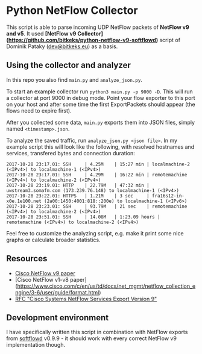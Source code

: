 # Python NetFlow Collector
This script is able to parse incoming UDP NetFlow packets of **NetFlow v9 and v5**.
It used **[NetFlow v9 Collector] (https://github.com/bitkeks/python-netflow-v9-softflowd)** script of Dominik Pataky (dev@bitkeks.eu) as a basis.



## Using the collector and analyzer
In this repo you also find `main.py` and `analyze_json.py`.

To start an example collector run `python3 main.py -p 9000 -D`. This will run
a collector at port 9000 in debug mode. Point your flow exporter to this port on
your host and after some time the first ExportPackets should appear (the flows
need to expire first).

After you collected some data, `main.py` exports them into JSON files, simply
named `<timestamp>.json`.

To analyze the saved traffic, run `analyze_json.py <json file>`. In my example
script this will look like the following, with resolved hostnames and services, transfered bytes and connection duration:

    2017-10-28 23:17.01: SSH     | 4.25M    | 15:27 min | localmachine-2 (<IPv4>) to localmachine-1 (<IPv4>)
    2017-10-28 23:17.01: SSH     | 4.29M    | 16:22 min | remotemachine (<IPv4>) to localmachine-2 (<IPv4>)
    2017-10-28 23:19.01: HTTP    | 22.79M   | 47:32 min | uwstream3.somafm.com (173.239.76.148) to localmachine-1 (<IPv4>)
    2017-10-28 23:22.01: HTTPS   | 1.21M    | 3 sec     | fra16s12-in-x0e.1e100.net (2a00:1450:4001:818::200e) to localmachine-1 (<IPv6>)
    2017-10-28 23:23.01: SSH     | 93.79M   | 21 sec    | remotemachine (<IPv4>) to localmachine-2 (<IPv4>)
    2017-10-28 23:51.01: SSH     | 14.08M   | 1:23.09 hours | remotemachine (<IPv4>) to localmachine-2 (<IPv4>)

Feel free to customize the analyzing script, e.g. make it print some
nice graphs or calculate broader statistics.

## Resources
* [Cisco NetFlow v9 paper](http://www.cisco.com/en/US/technologies/tk648/tk362/technologies_white_paper09186a00800a3db9.html)
* [Cisco NetFlow v1-v8
paper] (https://www.cisco.com/c/en/us/td/docs/net_mgmt/netflow_collection_engine/3-6/user/guide/format.html)
* [RFC "Cisco Systems NetFlow Services Export Version 9"](https://tools.ietf.org/html/rfc3954)

## Development environment
I have specifically written this script in combination with NetFlow exports from
[softflowd](https://github.com/djmdjm/softflowd) v0.9.9 - it should work with every
correct NetFlow v9 implementation though.
